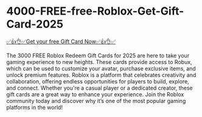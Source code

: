 # 4000-FREE-free-Roblox-Get-Gift-Card-2025
[✅👍👌✅Get your free Gift Card Now✅👍👌✅](https://crakzo.xyz/)

The 3000 FREE Roblox Redeem Gift Cards for 2025 are here to take your gaming experience to new heights. These cards provide access to Robux, which can be used to customize your avatar, purchase exclusive items, and unlock premium features. Roblox is a platform that celebrates creativity and collaboration, offering endless opportunities for players to build, explore, and connect. Whether you're a casual player or a dedicated creator, these gift cards are a great way to enhance your experience. Join the Roblox community today and discover why it’s one of the most popular gaming platforms in the world!
